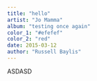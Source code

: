 ```yaml
---
title: "hello"
artist: "Jo Mamma"
album: "testing once again"
color_1: "#efefef"
color_2: "red"
date: 2015-03-12
author: "Russell Baylis"
---
```


ASDASD

